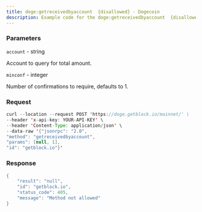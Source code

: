 ```yaml
---
title: doge:getreceivedbyaccount  {disallowed} - Dogecoin
description: Example code for the doge:getreceivedbyaccount  {disallowed} json-rpc method. Сomplete guide on how to use doge:getreceivedbyaccount  {disallowed} json-rpc in GetBlock.io Web3 documentation.
---
```


### Parameters


`account` - string

Account to query for total amount.

`minconf` - integer

Number of confirmations to require, defaults to 1.

### Request

``` java
curl --location --request POST 'https://doge.getblock.io/mainnet/' \
--header 'x-api-key: YOUR-API-KEY' \
--header 'Content-Type: application/json' \
--data-raw '{"jsonrpc": "2.0",
"method": "getreceivedbyaccount",
"params": [null, 1],
"id": "getblock.io"}'
```

###  Response

``` java
{
    "result": "null",
    "id": "getblock.io",
    "status_code": 405,
    "message": "Method not allowed"
}
```

